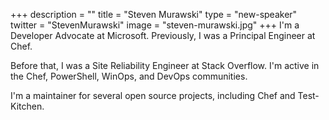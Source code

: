 +++
description = ""
title = "Steven Murawski"
type = "new-speaker"
twitter = "StevenMurawski"
image = "steven-murawski.jpg"
+++
I'm a Developer Advocate at Microsoft.  Previously, I was a Principal Engineer at Chef.

Before that, I was a Site Reliability Engineer at Stack Overflow. I'm active in the Chef, PowerShell, WinOps, and DevOps communities.

I'm a maintainer for several open source projects, including Chef and Test-Kitchen.